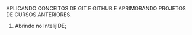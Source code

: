 APLICANDO CONCEITOS DE GIT E GITHUB E APRIMORANDO PROJETOS DE CURSOS ANTERIORES.

1. Abrindo no IntelijIDE;
